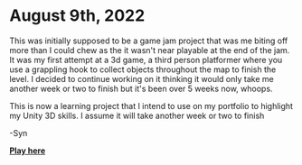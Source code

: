 
# August 9th, 2022

This was initially supposed to be a game jam project that was me biting off more than I could chew as the it wasn't near playable at the end of the jam.
It was my first attempt at a 3d game, a third person platformer where you use a grappling hook to collect objects throughout the map to finish the level.
I decided to continue working on it thinking it would only take me another week or two to finish but it's been over 5 weeks now, whoops.

This is now a learning project that I intend to use on my portfolio to highlight my Unity 3D skills. I assume it will take another week or two to finish

-Syn

[**Play here**](https://synith.itch.io/grappling-hook-game)